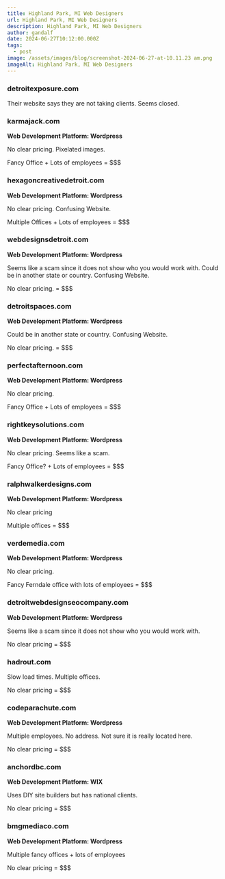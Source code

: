 ```yaml
---
title: Highland Park, MI Web Designers
url: Highland Park, MI Web Designers
description: Highland Park, MI Web Designers
author: gandalf
date: 2024-06-27T10:12:00.000Z
tags:
  - post
image: /assets/images/blog/screenshot-2024-06-27-at-10.11.23 am.png
imageAlt: Highland Park, MI Web Designers
---
```

### detroitexposure.com

Their website says they are not taking clients. Seems closed.



### karmajack.com

**Web Development Platform:  Wordpress**

No clear pricing. Pixelated images.

Fancy Office + Lots of employees = $$$



### hexagoncreativedetroit.com

**Web Development Platform: Wordpress**

No clear pricing. Confusing Website.

Multiple Offices + Lots of employees = $$$



### webdesignsdetroit.com

**Web Development Platform: Wordpress**

Seems like a scam since it does not show who you would work with. Could be in another state or country. Confusing Website.

No clear pricing.  = $$$



### detroitspaces.com

**Web Development Platform: Wordpress**

Could be in another state or country. Confusing Website.

No clear pricing. = $$$



### perfectafternoon.com

**Web Development Platform: Wordpress**

No clear pricing. 

Fancy Office + Lots of employees = $$$



### rightkeysolutions.com

**Web Development Platform: Wordpress**

No clear pricing. Seems like a scam.

Fancy Office? + Lots of employees = $$$



### ralphwalkerdesigns.com

**Web Development Platform: Wordpress**

No clear pricing

Multiple offices = $$$



### verdemedia.com

**Web Development Platform: Wordpress**

No clear pricing.

Fancy Ferndale office with lots of employees = $$$



### detroitwebdesignseocompany.com

**Web Development Platform: Wordpress**

Seems like a scam since it does not show who you would work with.

No clear pricing = $$$



### hadrout.com

Slow load times. Multiple offices.

No clear pricing = $$$



### codeparachute.com

**Web Development Platform: Wordpress**

Multiple employees. No address. Not sure it is really located here.

No clear pricing = $$$



### anchordbc.com

**Web Development Platform: WIX**

Uses DIY site builders but has national clients.

No clear pricing = $$$



### bmgmediaco.com

**Web Development Platform: Wordpress**

Multiple fancy offices + lots of employees

No clear pricing = $$$
